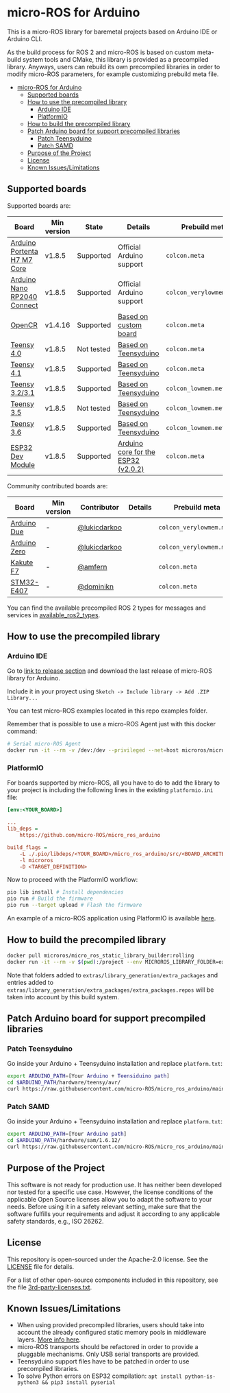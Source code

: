 # micro-ROS for Arduino

This is a micro-ROS library for baremetal projects based on Arduino IDE or Arduino CLI.

As the build process for ROS 2 and micro-ROS is based on custom meta-build system tools and CMake, this library is provided as a precompiled library. Anyways, users can rebuild its own precompiled libraries in order to modify micro-ROS parameters, for example customizing prebuild meta file.

- [micro-ROS for Arduino](#micro-ros-for-arduino)
  - [Supported boards](#supported-boards)
  - [How to use the precompiled library](#how-to-use-the-precompiled-library)
    - [Arduino IDE](#arduino-ide)
    - [PlatformIO](#platformio)
  - [How to build the precompiled library](#how-to-build-the-precompiled-library)
  - [Patch Arduino board for support precompiled libraries](#patch-arduino-board-for-support-precompiled-libraries)
    - [Patch Teensyduino](#patch-teensyduino)
    - [Patch SAMD](#patch-samd)
  - [Purpose of the Project](#purpose-of-the-project)
  - [License](#license)
  - [Known Issues/Limitations](#known-issueslimitations)

## Supported boards

Supported boards are:

| Board                                                                               | Min version | State      | Details                                                                                             | Prebuild meta            |
| ----------------------------------------------------------------------------------- | ----------- | ---------- | --------------------------------------------------------------------------------------------------- | ------------------------ |
| [Arduino Portenta H7 M7 Core](https://store.arduino.cc/portenta-h7)                 | v1.8.5      | Supported  | Official Arduino support                                                                            | `colcon.meta`            |
| [Arduino Nano RP2040 Connect](https://docs.arduino.cc/hardware/nano-rp2040-connect) | v1.8.5      | Supported  | Official Arduino support                                                                            | `colcon_verylowmem.meta` |
| [OpenCR](https://emanual.robotis.com/docs/en/parts/controller/opencr10/)            | v1.4.16     | Supported  | [Based on custom board](https://emanual.robotis.com/docs/en/parts/controller/opencr10/#arduino-ide) | `colcon.meta`            |
| [Teensy 4.0](https://www.pjrc.com/store/teensy40.html)                              | v1.8.5      | Not tested | [Based on Teensyduino](https://www.pjrc.com/teensy/td_download.html)                                | `colcon.meta`            |
| [Teensy 4.1](https://www.pjrc.com/store/teensy41.html)                              | v1.8.5      | Supported  | [Based on Teensyduino](https://www.pjrc.com/teensy/td_download.html)                                | `colcon.meta`            |
| [Teensy 3.2/3.1](https://www.pjrc.com/store/teensy32.html)                          | v1.8.5      | Supported  | [Based on Teensyduino](https://www.pjrc.com/teensy/td_download.html)                                | `colcon_lowmem.meta`     |
| [Teensy 3.5](https://www.pjrc.com/store/teensy35.html)                              | v1.8.5      | Not tested | [Based on Teensyduino](https://www.pjrc.com/teensy/td_download.html)                                | `colcon_lowmem.meta`     |
| [Teensy 3.6](https://www.pjrc.com/store/teensy36.html)                              | v1.8.5      | Supported  | [Based on Teensyduino](https://www.pjrc.com/teensy/td_download.html)                                | `colcon_lowmem.meta`     |
| [ESP32 Dev Module](https://docs.espressif.com/projects/arduino-esp32/en/latest/boards/ESP32-DevKitC-1.html) | v1.8.5  | Supported  | [Arduino core for the ESP32 (v2.0.2)](https://github.com/espressif/arduino-esp32/releases/tag/2.0.2) | `colcon.meta`   |

Community contributed boards are:

| Board                                                                                    | Min version | Contributor                                    | Details | Prebuild meta            |
| ---------------------------------------------------------------------------------------- | ----------- | ---------------------------------------------- | ------- | ------------------------ |
| [Arduino Due](https://store.arduino.cc/arduino-due)                                      | -           | [@lukicdarkoo](https://github.com/lukicdarkoo) |         | `colcon_verylowmem.meta` |
| [Arduino Zero](https://store.arduino.cc/arduino-zero)                                    | -           | [@lukicdarkoo](https://github.com/lukicdarkoo) |         | `colcon_verylowmem.meta` |
| [Kakute F7](http://www.holybro.com/product/kakute-f7-aio-v1-5/)                          | -           | [@amfern](https://github.com/amfern)           |         | `colcon.meta`            |
| [STM32-E407](https://www.olimex.com/Products/ARM/ST/STM32-E407/resources/STM32-E407.pdf) | -           | [@dominikn](https://github.com/dominikn)       |         | `colcon.meta`            |

You can find the available precompiled ROS 2 types for messages and services in [available_ros2_types](available_ros2_types).

## How to use the precompiled library

### Arduino IDE

Go to [link to release section](https://github.com/micro-ROS/micro_ros_arduino/releases) and download the last release of micro-ROS library for Arduino.

Include it in your proyect using `Sketch -> Include library -> Add .ZIP Library...`

You can test micro-ROS examples located in this repo examples folder.

Remember that is possible to use a micro-ROS Agent just with this docker command:

```bash
# Serial micro-ROS Agent
docker run -it --rm -v /dev:/dev --privileged --net=host microros/micro-ros-agent:rolling serial --dev [YOUR BOARD PORT] -v6
```
### PlatformIO

For boards supported by micro-ROS, all you have to do to add the library to your project is including the following lines in the existing `platformio.ini` file:

```ini
[env:<YOUR_BOARD>]

...
lib_deps =
    https://github.com/micro-ROS/micro_ros_arduino

build_flags =
    -L ./.pio/libdeps/<YOUR_BOARD>/micro_ros_arduino/src/<BOARD_ARCHITECTURE>/
    -l microros
    -D <TARGET_DEFINITION>
```

Now to proceed with the PlatformIO workflow:

```bash
pio lib install # Install dependencies
pio run # Build the firmware
pio run --target upload # Flash the firmware
```

An example of a micro-ROS application using PlatformIO is available [here](https://github.com/husarion/micro_ros_stm32_template).
## How to build the precompiled library

```bash
docker pull microros/micro_ros_static_library_builder:rolling
docker run -it --rm -v $(pwd):/project --env MICROROS_LIBRARY_FOLDER=extras microros/micro_ros_static_library_builder:rolling
```
Note that folders added to `extras/library_generation/extra_packages` and entries added to `extras/library_generation/extra_packages/extra_packages.repos` will be taken into account by this build system.

## Patch Arduino board for support precompiled libraries
### Patch Teensyduino

Go inside your Arduino + Teensyduino installation and replace `platform.txt`:

```bash
export ARDUINO_PATH=[Your Arduino + Teensiduino path]
cd $ARDUINO_PATH/hardware/teensy/avr/
curl https://raw.githubusercontent.com/micro-ROS/micro_ros_arduino/main/extras/patching_boards/platform_teensy.txt > platform.txt
```

### Patch SAMD

Go inside your Arduino + Teensyduino installation and replace `platform.txt`:

```bash
export ARDUINO_PATH=[Your Arduino path]
cd $ARDUINO_PATH/hardware/sam/1.6.12/
curl https://raw.githubusercontent.com/micro-ROS/micro_ros_arduino/main/extras/patching_boards/platform_arduinocore_sam.txt > platform.txt
```

## Purpose of the Project

This software is not ready for production use. It has neither been developed nor
tested for a specific use case. However, the license conditions of the
applicable Open Source licenses allow you to adapt the software to your needs.
Before using it in a safety relevant setting, make sure that the software
fulfills your requirements and adjust it according to any applicable safety
standards, e.g., ISO 26262.

## License

This repository is open-sourced under the Apache-2.0 license. See the [LICENSE](LICENSE) file for details.

For a list of other open-source components included in this repository,
see the file [3rd-party-licenses.txt](3rd-party-licenses.txt).

## Known Issues/Limitations

- When using provided precompiled libraries, users should take into account the already configured static memory pools in middleware layers. [More info here](https://micro.ros.org/docs/tutorials/advanced/microxrcedds_rmw_configuration/).
- micro-ROS transports should be refactored in order to provide a pluggable mechanisms. Only USB serial transports are provided.
- Teensyduino support files have to be patched in order to use precompiled libraries.
- To solve Python errors on ESP32 compilation: `apt install python-is-python3 && pip3 install pyserial`

